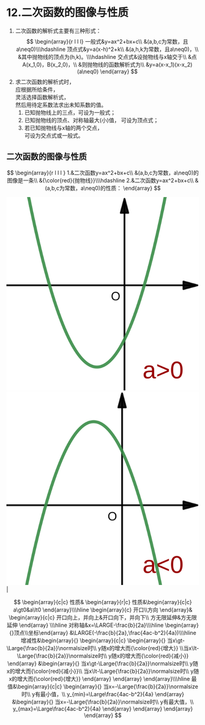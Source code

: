 # 12.二次函数的图像与性质

1. 二次函数的解析式主要有三种形式：
    $$
    \begin{array}{r l l l}
    一般式&y=ax^2+bx+c\\
    &(a,b,c为常数，且a\neq0)\\\hdashline
    顶点式&y=a(x-h)^2+k\\
    &(a,h,k为常数，且a\neq0)，\\
    &其中抛物线的顶点为(h,k)。\\\hdashline
    交点式&设抛物线与x轴交于\\
    &点A(x_1,0)，B(x_2,0)，\\
    &则抛物线的函数解析式为\\
    &y=a(x-x_1)(x-x_2)(a\neq0)
    \end{array}
    $$
2. 求二次函数的解析式时，   
   应根据所给条件，   
   灵活选择函数解析式，   
   然后用待定系数法求出未知系数的值。
    1. 已知抛物线上的三点，可设为一般式；
    2. 已知抛物线的顶点、对称轴最大(小)值， 
        可设为顶点式；
    3. 若已知抛物线与x轴的两个交点，    
        可设为交点式或一般式。

## 二次函数的图像与性质
$$
\begin{array}{r l l l }
1.&二次函数y=ax^2+bx+c\\
&(a,b,c为常数，a\neq0)的图像是一条\\
&{\color{red}{抛物线}}\\\hdashline
2.&二次函数y=ax^2+bx+c\\
&(a,b,c为常数，a\neq0)的性质：
\end{array}
$$

![t1_1](pics/T1_1.svg) ![t1_2](pics/T1_2.svg)|

$$
\begin{array}{c|c}
性质&
\begin{array}{r|c}
性质&\begin{array}{c|c}
a\gt0&a\lt0
\end{array}\\\hline
\begin{array}{c}
开口\\方向
\end{array}&
\begin{array}{c|c}
开口向上，并向上&开口向下，并向下\\
方无限延伸&方无限延伸
\end{array}
\\\hline
对称轴&x=\LARGE-\frac{b}{2a}\\\hline
\begin{array}{}顶点\\坐标\end{array}
&\LARGE(-\frac{b}{2a},\frac{4ac-b^2}{4a})\\\hline
增减性&\begin{array}{}
\begin{array}{c|c}
\begin{array}{}
当x\gt-\Large{\frac{b}{2a}}\normalsize时\\
y随x的增大而{\color{red}{增大}}
\\当x\lt-\Large{\frac{b}{2a}}\normalsize时\\
y随x的增大而{\color{red}{减小}}
\end{array}
&\begin{array}{}
当x\gt-\Large{\frac{b}{2a}}\normalsize时\\
y随x的增大而{\color{red}{减小}}\\
当x\lt-\Large{\frac{b}{2a}}\normalsize时\\
y随x的增大而{\color{red}{增大}}
\end{array}
\end{array}
\end{array}\\\hline
最值&\begin{array}{c|c}
\begin{array}{}
当x=-\Large{\frac{b}{2a}}\normalsize时\\
y有最小值，\\
y_{min}=\Large\frac{4ac-b^2}{4a}
\end{array}
&\begin{array}{}
当x=-\Large{\frac{b}{2a}}\normalsize时\\
y有最大值，\\
y_{max}=\Large\frac{4ac-b^2}{4a}
\end{array}
\end{array}
\end{array}
\end{array}
$$